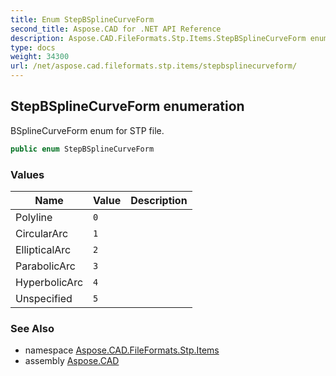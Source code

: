 ```yaml
---
title: Enum StepBSplineCurveForm
second_title: Aspose.CAD for .NET API Reference
description: Aspose.CAD.FileFormats.Stp.Items.StepBSplineCurveForm enum. BSplineCurveForm enum for STP file
type: docs
weight: 34300
url: /net/aspose.cad.fileformats.stp.items/stepbsplinecurveform/
---
```

## StepBSplineCurveForm enumeration

BSplineCurveForm enum for STP file.

```csharp
public enum StepBSplineCurveForm
```

### Values

| Name | Value | Description |
| --- | --- | --- |
| Polyline | `0` |  |
| CircularArc | `1` |  |
| EllipticalArc | `2` |  |
| ParabolicArc | `3` |  |
| HyperbolicArc | `4` |  |
| Unspecified | `5` |  |

### See Also

* namespace [Aspose.CAD.FileFormats.Stp.Items](../../aspose.cad.fileformats.stp.items/)
* assembly [Aspose.CAD](../../)


